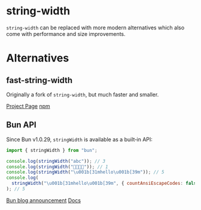 # string-width

`string-width` can be replaced with more modern alternatives which also come with performance and size improvements.

# Alternatives

## fast-string-width

Originally a fork of `string-width`, but much faster and smaller.

[Project Page](https://github.com/fabiospampinato/fast-string-width)
[npm](https://www.npmjs.com/package/fast-string-width)

## Bun API

Since Bun v1.0.29, `stringWidth` is available as a built‑in API:

```js
import { stringWidth } from "bun";

console.log(stringWidth("abc")); // 3
console.log(stringWidth("👩‍👩‍👧‍👦")); // 1
console.log(stringWidth("\u001b[31mhello\u001b[39m")); // 5
console.log(
  stringWidth("\u001b[31mhello\u001b[39m", { countAnsiEscapeCodes: false })
); // 5
```

[Bun blog announcement](https://bun.com/blog/bun-v1.0.29#bun-stringwidth-6-756x-faster-string-width-replacement)
[Docs](https://bun.com/reference/bun/stringWidth)
